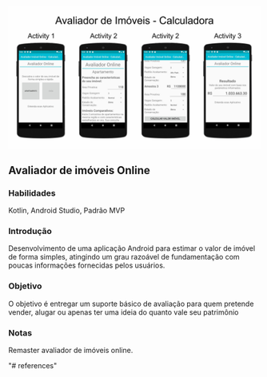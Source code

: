 ![](Layout.jpg)

## Avaliador de imóveis Online

### Habilidades
 Kotlin, Android Studio, Padrão MVP

### Introdução
Desenvolvimento de uma aplicação Android para estimar o valor de imóvel de forma simples, atingindo um grau razoável de fundamentação com poucas informações fornecidas pelos usuários. 

### Objetivo
O objetivo é entregar um suporte básico de avaliação para quem pretende vender, alugar ou apenas ter uma ideia do quanto vale seu patrimônio

### Notas
 Remaster avaliador de imóveis online.
 
"# references" 
